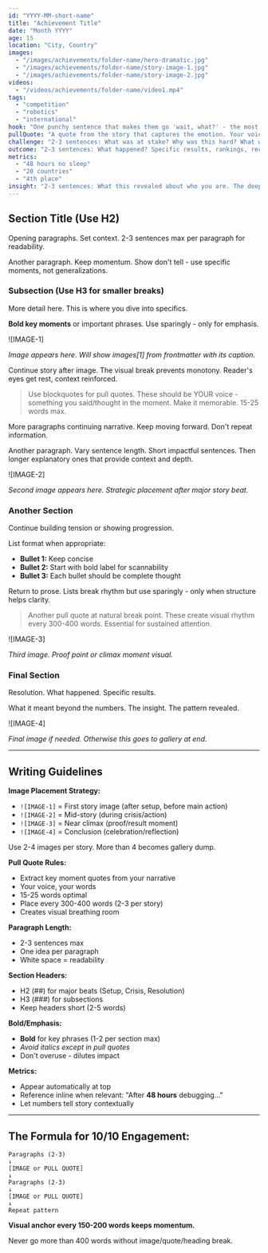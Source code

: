 ```yaml
---
id: "YYYY-MM-short-name"
title: "Achievement Title"
date: "Month YYYY"
age: 15
location: "City, Country"
images: 
  - "/images/achievements/folder-name/hero-dramatic.jpg"
  - "/images/achievements/folder-name/story-image-1.jpg"
  - "/images/achievements/folder-name/story-image-2.jpg"
videos:
  - "/videos/achievements/folder-name/video1.mp4"
tags: 
  - "competition"
  - "robotics"
  - "international"
hook: "One punchy sentence that makes them go 'wait, what?' - the most dramatic moment."
pullQuote: "A quote from the story that captures the emotion. Your voice. What you said/thought in the moment."
challenge: "2-3 sentences: What was at stake? Why was this hard? What would happen if you failed?"
outcome: "2-3 sentences: What happened? Specific results, rankings, recognition. Why it mattered."
metrics:
  - "48 hours no sleep"
  - "20 countries"
  - "4th place"
insight: "2-3 sentences: What this revealed about who you are. The deeper pattern. Why this matters for your future."
---
```


## Section Title (Use H2)

Opening paragraphs. Set context. 2-3 sentences max per paragraph for readability.

Another paragraph. Keep momentum. Show don't tell - use specific moments, not generalizations.

### Subsection (Use H3 for smaller breaks)

More detail here. This is where you dive into specifics.

**Bold key moments** or important phrases. Use sparingly - only for emphasis.

![IMAGE-1]

*Image appears here. Will show images[1] from frontmatter with its caption.*

Continue story after image. The visual break prevents monotony. Reader's eyes get rest, context reinforced.

> Use blockquotes for pull quotes. These should be YOUR voice - something you said/thought in the moment. Make it memorable. 15-25 words max.

More paragraphs continuing narrative. Keep moving forward. Don't repeat information.

Another paragraph. Vary sentence length. Short impactful sentences. Then longer explanatory ones that provide context and depth.

![IMAGE-2]

*Second image appears here. Strategic placement after major story beat.*

### Another Section

Continue building tension or showing progression.

List format when appropriate:
- **Bullet 1:** Keep concise
- **Bullet 2:** Start with bold label for scannability
- **Bullet 3:** Each bullet should be complete thought

Return to prose. Lists break rhythm but use sparingly - only when structure helps clarity.

> Another pull quote at natural break point. These create visual rhythm every 300-400 words. Essential for sustained attention.

![IMAGE-3]

*Third image. Proof point or climax moment visual.*

### Final Section

Resolution. What happened. Specific results.

What it meant beyond the numbers. The insight. The pattern revealed.

![IMAGE-4]

*Final image if needed. Otherwise this goes to gallery at end.*

---

## Writing Guidelines

**Image Placement Strategy:**
- `![IMAGE-1]` = First story image (after setup, before main action)
- `![IMAGE-2]` = Mid-story (during crisis/action)
- `![IMAGE-3]` = Near climax (proof/result moment)
- `![IMAGE-4]` = Conclusion (celebration/reflection)

Use 2-4 images per story. More than 4 becomes gallery dump.

**Pull Quote Rules:**
- Extract key moment quotes from your narrative
- Your voice, your words
- 15-25 words optimal
- Place every 300-400 words (2-3 per story)
- Creates visual breathing room

**Paragraph Length:**
- 2-3 sentences max
- One idea per paragraph
- White space = readability

**Section Headers:**
- H2 (##) for major beats (Setup, Crisis, Resolution)
- H3 (###) for subsections
- Keep headers short (2-5 words)

**Bold/Emphasis:**
- **Bold** for key phrases (1-2 per section max)
- *Avoid italics except in pull quotes*
- Don't overuse - dilutes impact

**Metrics:**
- Appear automatically at top
- Reference inline when relevant: "After **48 hours** debugging..."
- Let numbers tell story contextually

---

## The Formula for 10/10 Engagement:

```
Paragraphs (2-3)
↓
[IMAGE or PULL QUOTE]
↓
Paragraphs (2-3)
↓
[IMAGE or PULL QUOTE]
↓
Repeat pattern
```

**Visual anchor every 150-200 words keeps momentum.**

Never go more than 400 words without image/quote/heading break.